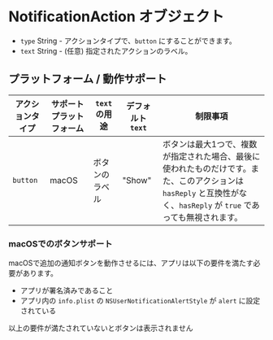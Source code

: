 # NotificationAction オブジェクト

* `type` String - アクションタイプで、`button` にすることができます。
* `text` String - (任意) 指定されたアクションのラベル。

## プラットフォーム / 動作サポート

| アクションタイプ | サポートプラットフォーム | `text` の用途 | デフォルト `text` | 制限事項                                                                                               |
| -------- | ------------ | ---------- | ------------ | -------------------------------------------------------------------------------------------------- |
| `button` | macOS        | ボタンのラベル    | "Show"       | ボタンは最大1つで、複数が指定された場合、最後に使われたものだけです。また、このアクションは `hasReply` と互換性がなく、`hasReply` が `true` であっても無視されます。 |

### macOSでのボタンサポート

macOSで追加の通知ボタンを動作させるには、アプリは以下の要件を満たす必要があります。

* アプリが署名済みであること
* アプリ内の `info.plist` の `NSUserNotificationAlertStyle` が `alert` に設定されている

以上の要件が満たされていないとボタンは表示されません